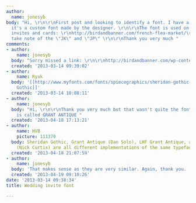 ```yaml
---
author:
  name: jonesyb
body: "Hi, \r\n\r\nFirst post and looking to identify a font. I have a sneaky feeling
  it's a custom font made by the designer. \r\n\r\nThe font is used on all these wedding
  invites and cards: \r\nhttp://birdandbanner.com/french-flea-market/\r\n\r\nPlease
  take note of the \"JK\" and \"JP\" \r\n\r\nThank you very much "
comments:
- author:
    name: jonesyb
  body: "Sorry missed a link: \r\n\r\nhttp://birdandbanner.com/wp-content/uploads/2009/07/ffm10.jpg"
  created: '2013-03-14 09:39:02'
- author:
    name: Ryuk
  body: '[[http://www.myfonts.com/fonts/spiecegraphics/sheridan-gothic-sg|Sheridan
    Gothic]]'
  created: '2013-03-14 10:08:11'
- author:
    name: jonesyb
  body: "Hi, \r\n\r\nThank you very much but that wasn't quite the font. The font
    is called GRANT ANTIQUE "
  created: '2013-04-18 17:13:21'
- author:
    name: HVB
    picture: 111370
  body: Sheridan Gothic, Grant Antique (Dan Solo), LHF Grant Antique, and Refugio
    (Nick Curtis) are all different implementations of the same typeface.  - Herb
  created: '2013-04-18 21:07:59'
- author:
    name: jonesyb
  body: 'That makes sense as they are very similar. Again, thank you. '
  created: '2013-04-19 09:10:26'
date: '2013-03-14 09:38:34'
title: Wedding invite font

---
```

